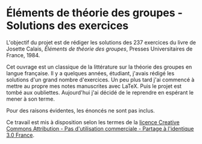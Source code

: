 Éléments de théorie des groupes - Solutions des exercices
=========================================================

L'objectif du projet est de rédiger les solutions des 237 exercices du livre de Josette Calais, *Éléments de théorie des groupes*, Presses Universitaires de France, 1984.

Cet ouvrage est un classique de la littérature sur la théorie des groupes en langue française. Il y a quelques années, étudiant, j'avais rédigé les solutions d'un grand nombre d'exercices. Un peu plus tard j'ai commencé à mettre au propre mes notes manuscrites avec LaTeX. Puis le projet est tombé aux oubliettes. Aujourd'hui j'ai décidé de le reprendre en espérant le mener à son terme.

Pour des raisons évidentes, les énoncés ne sont pas inclus.

Ce travail est mis à disposition selon les termes de la [licence Creative Commons Attribution - Pas d'utilisation commerciale - Partage à l'identique 3.0 France](http://creativecommons.org/licenses/by-nc-sa/3.0/fr/).


